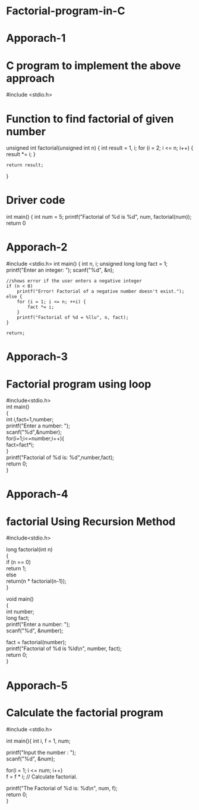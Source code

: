 # Factorial-program-in-C

# Apporach-1
# C program to implement the above approach
#include <stdio.h>
# Function to find factorial of given number
unsigned int factorial(unsigned int n)
{
	int result = 1, i;
	for (i = 2; i <= n; i++) {
		result *= i;
	}

	return result;
}
# Driver code
int main()
{
	int num = 5;
	printf("Factorial of %d is %d", num, factorial(num));
	return 0

 # Apporach-2
 
 #include <stdio.h>
int main() {
    int n, i;
    unsigned long long fact = 1;
    printf("Enter an integer: ");
    scanf("%d", &n);

    //shows error if the user enters a negative integer
    if (n < 0)
        printf("Error! Factorial of a negative number doesn't exist.");
    else {
        for (i = 1; i <= n; ++i) {
            fact *= i;
        }
        printf("Factorial of %d = %llu", n, fact);
    }

    return;
    
# Apporach-3
# Factorial program using loop
#include<stdio.h>  
int main()    
{    
 int i,fact=1,number;    
 printf("Enter a number: ");    
  scanf("%d",&number);    
    for(i=1;i<=number;i++){    
      fact=fact*i;    
  }    
  printf("Factorial of %d is: %d",number,fact);    
return 0;  
} 

# Apporach-4

# factorial Using Recursion Method

#include<stdio.h>  
  
long factorial(int n)  
{  
  if (n == 0)  
    return 1;  
  else  
    return(n * factorial(n-1));  
}  
   
void main()  
{  
  int number;  
  long fact;  
  printf("Enter a number: ");  
  scanf("%d", &number);   
   
  fact = factorial(number);  
  printf("Factorial of %d is %ld\n", number, fact);  
  return 0;  
}  


# Apporach-5

# Calculate the factorial program
#include <stdio.h>  

int  main(){
  int i, f = 1, num;

  printf("Input the number : ");  
  scanf("%d", &num);  

  for(i = 1; i <= num; i++)  
      f = f * i;  // Calculate factorial.

  printf("The Factorial of %d is: %d\n", num, f);  
   return 0;  
}

